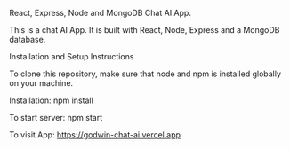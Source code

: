 React, Express, Node and MongoDB Chat AI App.

This is a chat AI App. It is built with React, Node, Express and a MongoDB database.

Installation and Setup Instructions

To clone this repository, make sure that node and npm is installed globally on your machine.

Installation: npm install

To start server: npm start

To visit App: https://godwin-chat-ai.vercel.app